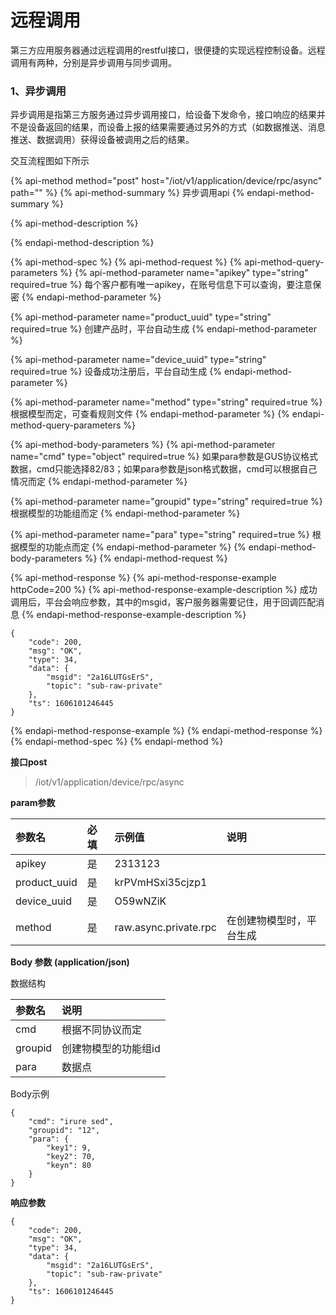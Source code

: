 # 远程调用

第三方应用服务器通过远程调用的restful接口，很便捷的实现远程控制设备。远程调用有两种，分别是异步调用与同步调用。

### 1、异步调用

异步调用是指第三方服务通过异步调用接口，给设备下发命令，接口响应的结果并不是设备返回的结果，而设备上报的结果需要通过另外的方式（如数据推送、消息推送、数据调用）获得设备被调用之后的结果。

交互流程图如下所示

{% api-method method="post" host="/iot/v1/application/device/rpc/async" path="" %}
{% api-method-summary %}
异步调用api 
{% endapi-method-summary %}

{% api-method-description %}

{% endapi-method-description %}

{% api-method-spec %}
{% api-method-request %}
{% api-method-query-parameters %}
{% api-method-parameter name="apikey" type="string" required=true %}
每个客户都有唯一apikey，在账号信息下可以查询，要注意保密 
{% endapi-method-parameter %}

{% api-method-parameter name="product\_uuid" type="string" required=true %}
创建产品时，平台自动生成
{% endapi-method-parameter %}

{% api-method-parameter name="device\_uuid" type="string" required=true %}
设备成功注册后，平台自动生成
{% endapi-method-parameter %}

{% api-method-parameter name="method" type="string" required=true %}
根据模型而定，可查看规则文件
{% endapi-method-parameter %}
{% endapi-method-query-parameters %}

{% api-method-body-parameters %}
{% api-method-parameter name="cmd" type="object" required=true %}
如果para参数是GUS协议格式数据，cmd只能选择82/83；如果para参数是json格式数据，cmd可以根据自己情况而定
{% endapi-method-parameter %}

{% api-method-parameter name="groupid" type="string" required=true %}
根据模型的功能组而定
{% endapi-method-parameter %}

{% api-method-parameter name="para" type="string" required=true %}
根据模型的功能点而定
{% endapi-method-parameter %}
{% endapi-method-body-parameters %}
{% endapi-method-request %}

{% api-method-response %}
{% api-method-response-example httpCode=200 %}
{% api-method-response-example-description %}
成功调用后，平台会响应参数，其中的msgid，客户服务器需要记住，用于回调匹配消息
{% endapi-method-response-example-description %}

```
{
    "code": 200,
    "msg": "OK",
    "type": 34,
    "data": {
        "msgid": "2a16LUTGsErS",
        "topic": "sub-raw-private"
    },
    "ts": 1606101246445
}
```
{% endapi-method-response-example %}
{% endapi-method-response %}
{% endapi-method-spec %}
{% endapi-method %}

**接口post**

> /iot/v1/application/device/rpc/async

**param参数**

| 参数名 | 必填 | 示例值 | 说明 |
| :--- | :--- | :--- | :--- |
| apikey | 是 | 2313123 |  |
| product\_uuid | 是 | krPVmHSxi35cjzp1 |  |
| device\_uuid | 是 | O59wNZiK |  |
| method | 是 | raw.async.private.rpc | 在创建物模型时，平台生成 |

**Body 参数 \(application/json\)**

数据结构

| 参数名 | 说明 |
| :--- | :--- |
| cmd | 根据不同协议而定 |
| groupid | 创建物模型的功能组id |
| para | 数据点 |

Body示例

```text
{
    "cmd": "irure sed",
    "groupid": "12",
    "para": {
        "key1": 9,
        "key2": 70,
        "keyn": 80
    }
}
```

**响应参数**

```text
{
    "code": 200,
    "msg": "OK",
    "type": 34,
    "data": {
        "msgid": "2a16LUTGsErS",
        "topic": "sub-raw-private"
    },
    "ts": 1606101246445
}
```

###  <a id="ern7M"></a>

